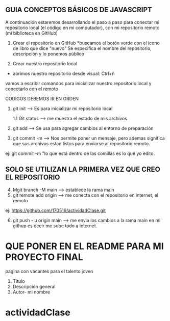 ## GUIA CONCEPTOS BÁSICOS DE JAVASCRIPT

A continuación estaremos desarrollando el paso a paso para conectar mi repositorio local (el código en mi computador), con mi repositorio remoto (mi biblioteca en GitHub)

1. Crear el repositorio en GitHub
 *buscamos el botón verde con el icono de libro que dice "nuevo"
 Se especifica el nombre del repositorio, descripción y lo ponemos público

 2. Crear nuestro repositorio local


 * abrimos nuestro repositorio desde visual:
 Ctrl+ñ

 vamos a escribir comandos para inicializar nuestro repositorio local y conectarlo con el remoto

 CODIGOS DEBEMOS IR EN ORDEN

1. git init --> Es para inicializar mi repositorio local

   1.1 Git status --> me muestra el estado de mis archivos

2. git add --> Se usa para agregar cambios al entorno de preparación

3. git commit -m --> Nos permite poner un mensaje, pero ademas significa que sus archivos estan listos para enviarse al repositorio remoto.

 ej: git commit -m "lo que está dentro de las comillas es lo que yo edito.
 
## SOLO SE UTILIZAN LA PRIMERA VEZ QUE CREO EL REPOSITORIO
4. Mgit branch -M main --> establece la rama main
5. git remote add origin --> me conecta con el repositorio en internet, el remoto

ej: https://github.com/170516/actividadClase.git

6.  git push - u origin main --> me envia los cambios a la rama main en mi githup es decir me sube todo a internet. 



# QUE PONER EN EL README PARA MI PROYECTO FINAL
pagina con vacantes para el talento joven
1. Titulo
2. Descripción general
3. Autor- mi nombre

# actividadClase


